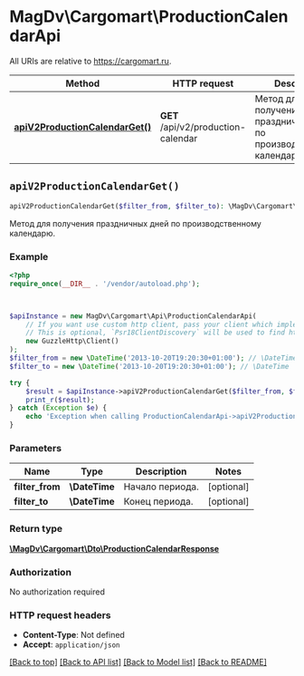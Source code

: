# MagDv\Cargomart\ProductionCalendarApi

All URIs are relative to https://cargomart.ru.

Method | HTTP request | Description
------------- | ------------- | -------------
[**apiV2ProductionCalendarGet()**](ProductionCalendarApi.md#apiV2ProductionCalendarGet) | **GET** /api/v2/production-calendar | Метод для получения праздничных дней по производственному календарю.


## `apiV2ProductionCalendarGet()`

```php
apiV2ProductionCalendarGet($filter_from, $filter_to): \MagDv\Cargomart\Dto\ProductionCalendarResponse
```

Метод для получения праздничных дней по производственному календарю.

### Example

```php
<?php
require_once(__DIR__ . '/vendor/autoload.php');



$apiInstance = new MagDv\Cargomart\Api\ProductionCalendarApi(
    // If you want use custom http client, pass your client which implements `Psr\Http\Client\ClientInterface`.
    // This is optional, `Psr18ClientDiscovery` will be used to find http client. For instance `GuzzleHttp\Client` implements that interface
    new GuzzleHttp\Client()
);
$filter_from = new \DateTime('2013-10-20T19:20:30+01:00'); // \DateTime | Начало периода.
$filter_to = new \DateTime('2013-10-20T19:20:30+01:00'); // \DateTime | Конец периода.

try {
    $result = $apiInstance->apiV2ProductionCalendarGet($filter_from, $filter_to);
    print_r($result);
} catch (Exception $e) {
    echo 'Exception when calling ProductionCalendarApi->apiV2ProductionCalendarGet: ', $e->getMessage(), PHP_EOL;
}
```

### Parameters

Name | Type | Description  | Notes
------------- | ------------- | ------------- | -------------
 **filter_from** | **\DateTime**| Начало периода. | [optional]
 **filter_to** | **\DateTime**| Конец периода. | [optional]

### Return type

[**\MagDv\Cargomart\Dto\ProductionCalendarResponse**](../Model/ProductionCalendarResponse.md)

### Authorization

No authorization required

### HTTP request headers

- **Content-Type**: Not defined
- **Accept**: `application/json`

[[Back to top]](#) [[Back to API list]](../../README.md#endpoints)
[[Back to Model list]](../../README.md#models)
[[Back to README]](../../README.md)
